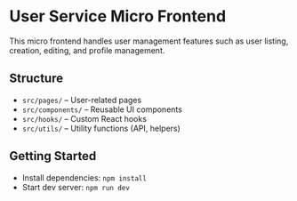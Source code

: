 # User Service Micro Frontend

This micro frontend handles user management features such as user listing, creation, editing, and profile management.

## Structure
- `src/pages/` – User-related pages
- `src/components/` – Reusable UI components
- `src/hooks/` – Custom React hooks
- `src/utils/` – Utility functions (API, helpers)

## Getting Started
- Install dependencies: `npm install`
- Start dev server: `npm run dev`
